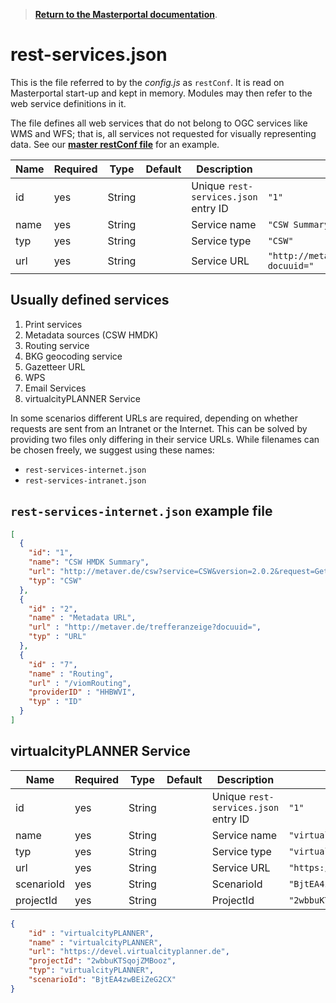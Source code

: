 >**[Return to the Masterportal documentation](doc.md)**.

# rest-services.json

This is the file referred to by the *config.js* as `restConf`. It is read on Masterportal start-up and kept in memory. Modules may then refer to the web service definitions in it.

The file defines all web services that do not belong to OGC services like WMS and WFS; that is, all services not requested for visually representing data. See our **[master restConf file](https://bitbucket.org/geowerkstatt-hamburg/masterportal-config-public/src/master/rest-services-internet.json)** for an example.

|Name|Required|Type|Default|Description|Example|
|----|--------|----|-------|-----------|-------|
|id|yes|String||Unique `rest-services.json` entry ID|`"1"`|
|name|yes|String||Service name|`"CSW Summary"`|
|typ|yes|String||Service type|`"CSW"`|
|url|yes|String||Service URL|`"http://metaver.de/trefferanzeige?docuuid="`|


## Usually defined services

1. Print services
2. Metadata sources (CSW HMDK)
3. Routing service
4. BKG geocoding service
5. Gazetteer URL
6. WPS
7. Email Services
8. virtualcityPLANNER Service

In some scenarios different URLs are required, depending on whether requests are sent from an Intranet or the Internet. This can be solved by providing two files only differing in their service URLs. While filenames can be chosen freely, we suggest using these names:

* `rest-services-internet.json`
* `rest-services-intranet.json`

## `rest-services-internet.json` example file

```json
[
  {
    "id": "1",
    "name": "CSW HMDK Summary",
    "url": "http://metaver.de/csw?service=CSW&version=2.0.2&request=GetRecordById&typeNames=csw:Record&elementsetname=summary",
    "typ": "CSW"
  },
  {
    "id" : "2",
    "name" : "Metadata URL",
    "url" : "http://metaver.de/trefferanzeige?docuuid=",
    "typ" : "URL"
  },
  {
    "id" : "7",
    "name" : "Routing",
    "url" : "/viomRouting",
    "providerID" : "HHBWVI",
    "typ" : "ID"
  }
]
```

## virtualcityPLANNER Service

|Name|Required|Type|Default|Description|Example|
|----|--------|----|-------|-----------|-------|
|id|yes|String||Unique `rest-services.json` entry ID|`"1"`|
|name|yes|String||Service name|`"virtualcityPLANNER 1"`|
|typ|yes|String||Service type|`"virtualcityPLANNER"`|
|url|yes|String||Service URL|`"https://devel.virtualcityplanner.de"`|
|scenarioId|yes|String||ScenarioId|`"BjtEA4zwBEiZeG2CX"`|
|projectId|yes|String||ProjectId|`"2wbbuKTSqojZMBooz"`|

```json
{
    "id" : "virtualcityPLANNER",
    "name" : "virtualcityPLANNER",
    "url": "https://devel.virtualcityplanner.de",
    "projectId": "2wbbuKTSqojZMBooz",
    "typ": "virtualcityPLANNER",
    "scenarioId": "BjtEA4zwBEiZeG2CX"
}
```
